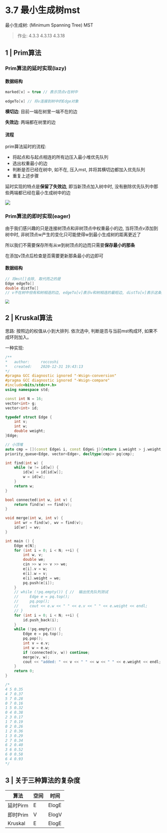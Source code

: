 # 3.7 最小生成树mst

最小生成树: (Minimum Spanning Tree) MST

> 作业: 4.3.3 4.3.13 4.3.18

## 1 | Prim算法

### Prim算法的延时实现(lazy)

#### 数据结构

```cpp
marked[v] = true // 表示顶点v在树中
    
edgeTo[v] // 将v连接到树中的Edge对象
```

**横切边**: 目前一端在树里一端不在的边

**失效边**: 两端都在树里的边

#### 流程

prim算法延时的流程: 

- 将起点和与起点相连的所有边压入最小堆优先队列
- 选出权重最小的边
- 判断是否已经在树中, 如不在, 压入mst, 并将其横切边都加入优先队列
- 重复上述步骤

延时实现的特点是**保留了失效边**, 即当新顶点加入树中时, 没有删除优先队列中那些两端都已经在最小生成树中的边

![](https://youpai.roccoshi.top/img/image-20201231202204022.png)

### Prim算法的即时实现(eager)

由于我们感兴趣的只是连接树顶点和非树顶点中权重最小的边, 当将顶点v添加到树中时, 非树顶点w产生的变化只可能使得w到最小生成树的距离更近了

所以我们不需要保存所有从w到树顶点的边而只需要**保存最小的那条**

在添加v顶点后检查是否需要更新那条最小的边即可

#### 数据结构

```cpp
// 将mst[]去除, 取代而之的是
Edge edgeTo[]
double distTo[]
// v不在树中但有和树相连的边, edgeTo[v]表示v和树相连的最短边, distTo[v]表示这条边的权重
```

<img src="https://youpai.roccoshi.top/img/image-20201231204407025.png" style="zoom: 80%;" />

## 2 | Kruskal算法

思路: 按照边的权值从小到大排列. 依次选中, 判断是否与当前mst构成环, 如果不成环则加入。

一种实现: 

```cpp
/**
*   author:     roccoshi
*   created:    2020-12-31 19:43:13
*/
#pragma GCC diagnostic ignored "-Wsign-conversion"
#pragma GCC diagnostic ignored "-Wsign-compare"
#include<bits/stdc++.h>
using namespace std;

const int N = 16;
vector<int> g;
vector<int> id;

typedef struct Edge {
    int v;
    int w;
    double weight;
}Edge;

// 小顶堆
auto cmp = [](const Edge& i, const Edge& j){return i.weight > j.weight;};
priority_queue<Edge, vector<Edge>, decltype(cmp)> pq(cmp);

int find(int w) {
    while (w != id[w]) {
        id[w] = id[id[w]];
        w = id[w];
    }
    return w;
}

bool connected(int w, int v) {
    return find(w) == find(v);
}

void merge(int w, int v) {
    int wr = find(w), wv = find(v);
    id[wr] = wv;
}

int main () {
    Edge e[N];
    for (int i = 0; i < N; ++i) {
        int w, v;
        double we;
        cin >> w >> v >> we;
        e[i].v = w;
        e[i].w = v;
        e[i].weight = we;
        pq.push(e[i]);
    }
    // while (!pq.empty()) { //  输出优先队列测试
    //     Edge e = pq.top();
    //     pq.pop();
    //     cout << e.w << " " << e.v << " " << e.weight << endl;
    // }
    for (int i = 0; i < N; ++i) {
        id.push_back(i);
    }
    while (!pq.empty()) {
        Edge e = pq.top();
        pq.pop();
        int v = e.v;
        int w = e.w;
        if (connected(v, w)) continue;
        merge(v, w);
        cout << "added: " << v << " " << w << " " << e.weight << endl;
    }
    return 0;
}

/*
4 5 0.35
4 7 0.37
5 7 0.28
0 7 0.16
1 5 0.32
0 4 0.38
2 3 0.17
1 7 0.19
0 2 0.26
1 2 0.36
1 3 0.29
2 7 0.34
6 2 0.40
3 6 0.52
6 0 0.58
6 4 0.93
*/
```

## 3 | 关于三种算法的复杂度

| 算法     | 空间 | 时间  |
| -------- | ---- | ----- |
| 延时Pirm | E    | ElogE |
| 即时Prim | V    | ElogV |
| Kruskal  | E    | ElogE |











